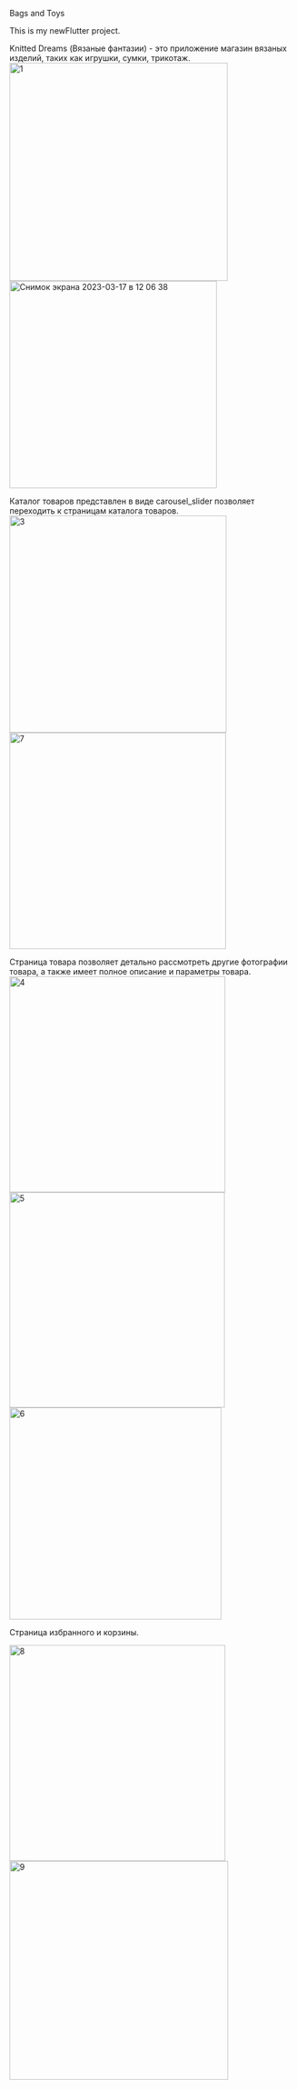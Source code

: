 Bags and Toys

This is my newFlutter project.

Knitted Dreams (Вязаные фантазии) - это приложение магазин вязаных изделий, таких как игрушки, сумки, трикотаж.  
<img width="384" alt="1" src="https://user-images.githubusercontent.com/91333676/225847275-680f4ef3-5806-4971-91ee-f3c224092503.png">
<img width="365" alt="Снимок экрана 2023-03-17 в 12 06 38" src="https://user-images.githubusercontent.com/91333676/225860798-a8188898-8822-4cb2-bd66-692ebe3ef121.png">



Каталог товаров представлен в виде carousel_slider 
позволяет переходить к страницам каталога товаров. 
<img width="382" alt="3" src="https://user-images.githubusercontent.com/91333676/225848107-3caeccb5-fe33-4f3f-95fd-0872a8aaa570.png">
<img width="381" alt="7" src="https://user-images.githubusercontent.com/91333676/225848744-52feaac4-932a-4d6c-8535-33bd6f907895.png">


Страница товара позволяет детально рассмотреть другие фотографии товара,
а также имеет полное описание и параметры товара. 
<img width="380" alt="4" src="https://user-images.githubusercontent.com/91333676/225848665-12fb10b5-5af5-42f2-b3b4-ca2722f35167.png">
<img width="379" alt="5" src="https://user-images.githubusercontent.com/91333676/225848989-ca8114e3-b298-4c79-9c92-bfa8a08b3a29.png">
<img width="373" alt="6" src="https://user-images.githubusercontent.com/91333676/225849049-f0f2efd5-2cba-405e-a11d-7db0f47cf67a.png">

Страница избранного и корзины. 

<img width="380" alt="8" src="https://user-images.githubusercontent.com/91333676/225850381-da0e1659-98e1-492c-8b92-52110ea55d97.png">
<img width="385" alt="9" src="https://user-images.githubusercontent.com/91333676/225850407-dad7a7e1-a6f7-4cd5-9312-a641a13cc478.png">

